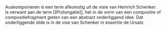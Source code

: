 Auskomponieren is een term afkomstig uit de visie van Heinrich Schenker. Is verwant aan de term [[Prolongatie]], het in de vorm van een compositie of compositiefragment gieten van een abstract onderliggend idee. Dat onderliggende idde is in de vise van Schenker in essentie de Ursatz.